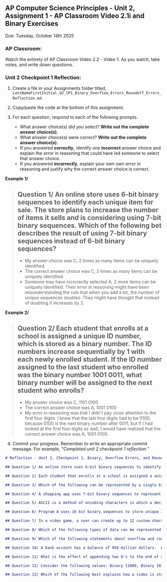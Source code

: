 ## AP Computer Science Principles - Unit 2, Assignment 1 - AP Classroom Video 2.1i and Binary Exercises
Due: Tuesday, October 14th 2025

### AP Classroom:

Watch the entirety of AP Classroom Video 2.2 - Video 1.  As you watch, take notes, and write down questions.

### Unit 2 Checkpoint 1 Reflection:

1. Create a file in your Assignments folder titled, `LastNameFirstInitial_U2_CP1_Binary_Overflow_Errors_Roundoff_Errors_Reflection.md`.

2. Copy/paste the code at the bottom of this assignment.

3. For each question, respond to each of the following prompts.
   * What answer choice(s) did you select?  **Write out the complete answer choice(s).**
   * What answer choice(s) were correct? **Write out the complete answer choice(s).**
   * If you answered **correctly**, identify one **incorrect** answer choice and explain the error in reasoning that could have led someone to select that answer choice.
   * If you answered **incorrectly**, explain your own own error in reasoning and justify why the correct answer choice is correct.

**Example 1/**

> ## Question 1/ An online store uses 6-bit binary sequences to identify each unique item for sale.  The store plans to increase the number of items it sells and is considering using 7-bit binary sequences.   Which of the following bet describes the result of using 7-bit binary sequences instead of 6-bit binary sequences?
> * My answer choice was C, 2 times as many items can be uniquely identified.
> * The correct answer choice was C, 2 times as many items can be uniquely identified.
> * Someone may have incorrectly selected A, 2 more items can be uniquely identified.  Their error in reasoning might have been misunderstanding the rule that when you add a bit, the number of unique sequences doubles.  They might have thought that instead of doubling it increases by 2.

**Example 2/**

> ## Question 2/ Each student that enrolls at a school is assigned a unique ID number, which is stored as a binary number.  The ID numbers increase sequentially by 1 with each newly enrolled student.  If the ID number assigned to the last student who enrolled was the binary number 1001 0011, what binary number will be assigned to the next student who enrolls?
> * My answer choice was C, 1101 0100
> * The correct answer choice was A, 1001 0100
> * My error in reasoning was that I didn't pay close attention to the first four digits.  I knew that the last four digits had to be 0100, because 0100 is the next binary number after 0011, but if I had looked at the first four digits as well, I would have realized that the correct answer choice was A, 1001 0100.

4. Commit your progress.  Remember to write an appropriate commit message.  For example, *"Completed unit 2 checkpoint 1 reflection."*

```markdown
# Reflection - Unit 2, Checkpoint 1, Binary, Overflow Errors, and Roundoff Errors

## Question 1/ An online store uses 6-bit binary sequences to identify each unique item for sale.  The store plans to increase the number of items it sells and is considering using 7-bit binary sequences.   Which of the following bet describes the result of using 7-bit binary sequences instead of 6-bit binary sequences?

## Question 2/ Each student that enrolls at a school is assigned a unique ID number, which is stored as a binary number.  The ID numbers increase sequentially by 1 with each newly enrolled student.  If the ID number assigned to the last student who enrolled was the binary number 1001 0011, what binary number will be assigned to the next student who enrolls?

## Question 3/ Which of the following can be represented by a single binary digit. **Select two answers**

## Question 4/ A shopping app uses 7-bit binary sequences to represent data. For example, the binary sequence, 0011001 is used to represent the price, 25 dollars.  A user places two items in their shopping cart.  One item costs 80 dollars.  The other item costs 50 dollars.  What will happen when the app tries to calculate the cost of the two items?

## Question 5/ ASCII is a method of encoding characters in which a decimal number is used to encode each character.  For example 'A' is rpersented by the decimal number, 65.  A partial list of ASCII values and their corresponding characters are displayed in the table below.  Which character corresponds to the binary sequence, 110001?

## Question 6/ Program A uses 16 bit binary sequences to store unique ID numbers. Program B uses 32-bit binary sequences to store unique ID numebrs.  Which of the following best describes the relationship between the number of unique ID's that can be stored by program B compared to program A?

## Question 7/ In a video game, a user can create up to 12 custom characters, each of which can be references using a unique binary sequence.  What is the minimum number of bits required to represent up to 12 custom characters

## Question 8/ Which of the following types of data can be represented with a binary sequence?

## Question 9/ Which of the following statements about overflow and roundoff errors is true?

## Question 10/ A bank account has a balance of 950 million dollars.  After an additional 100 million is deposited, the balance of the bank account displays a negative number.  What most likely explains the bank error?

## Question 11/ What is the effect of appending two 0's to the end of a binary number? For example, converting 1011 to 101100.

## Question 12/ Consider the following values: Binary 11000, Binary 10101, Decimal 20, Decimal 30.  Which of the following correctly orders the values from least to greatest?

## Question 13/ Which of the following best explains how a video is stored by a computer?
```

